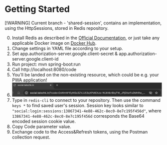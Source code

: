 # Getting Started
[!WARNING]
Current branch - 'shared-session', contains an implementation, using the HttpSessions, stored in Redis repository.

0. Install Redis as described in the [Official Documentation](https://redis.io/docs/latest/operate/oss_and_stack/install/install-redis/), or just take any applicable Docker image on [Docker Hub](https://hub.docker.com/).
1. Change settings in YAML file according to your setup.
2. Set app.authorization-server.google.client-secret & app.authorization-server.google.client-id
3. Run project: mvn spring-boot:run
4. Call http://localhost:8080/code
5. You'll be landed on the non-existing resource, which could be e.g. your PWA application!
6. ![url_code.png](url_code.png)
7. Type in `redis-cli` to connect to your repository. Then use the command `keys *` to find saved user's session. Session key looks similar to `"social:login:sessions:13867341-4e88-462c-8ec0-8e7c195f456d"`, where `13867341-4e88-462c-8ec0-8e7c195f456d` corresponds the Base64 encoded session cookie value. 
7. Copy Code parameter value.
8. Exchange code to the Access&Refresh tokens, using the Postman collection request.

